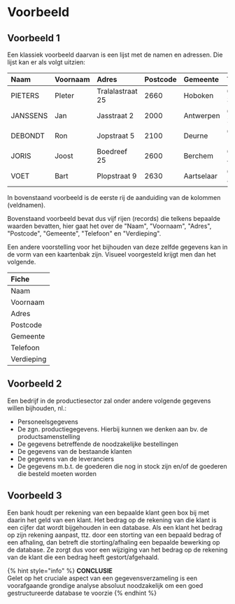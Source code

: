 # Voorbeeld

## **Voorbeeld 1**

Een klassiek voorbeeld daarvan is een lijst met de namen en adressen. Die lijst kan er als volgt uitzien:

| Naam | Voornaam | Adres | Postcode | Gemeente | Telefoon | Verdieping |
| :--- | :--- | :--- | :--- | :--- | :--- | :--- |
| PIETERS | PIeter | Tralalastraat 25 | 2660 | Hoboken | 03 333 33 33 | 1 |
| JANSSENS | Jan | Jasstraat 2 | 2000 | Antwerpen | 03 222 22 22 | 1 |
| DEBONDT | Ron | Jopstraat 5 | 2100 | Deurne | 03 111 11 11 | 3 |
| JORIS | Joost | Boedreef 25 | 2600 | Berchem | 03 444 44 44 | 2 |
| VOET | Bart | Plopstraat 9 | 2630 | Aartselaar | 03 888 88 88 | 3 |

In bovenstaand voorbeeld is de eerste rij de aanduiding van de kolommen \(veldnamen\).

Bovenstaand voorbeeld bevat dus vijf rijen \(records\) die telkens bepaalde waarden bevatten, hier gaat het over de "Naam", "Voornaam", "Adres", "Postcode", "Gemeente", "Telefoon" en "Verdieping".

Een andere voorstelling voor het bijhouden van deze zelfde gegevens kan in de vorm van een kaartenbak zijn. Visueel voorgesteld krijgt men dan het volgende.

| Fiche |
| :--- |
| Naam |
| Voornaam |
| Adres |
| Postcode |
| Gemeente |
| Telefoon |
| Verdieping |

## **Voorbeeld 2**

Een bedrijf in de productiesector zal onder andere volgende gegevens willen bijhouden, nl.:

* Personeelsgegevens 
* De zgn. productiegegevens. Hierbij kunnen we denken aan bv. de productsamenstelling
* De gegevens betreffende de noodzakelijke bestellingen
* De gegevens van de bestaande klanten 
* De gegevens van de leveranciers
* De gegevens m.b.t. de goederen die nog in stock zijn en/of de goederen die besteld moeten worden

## **Voorbeeld 3**

Een bank houdt per rekening van een bepaalde klant geen box bij met daarin het geld van een klant. Het bedrag op de rekening van die klant is een cijfer dat wordt bijgehouden in een database. Als een klant het bedrag op zijn rekening aanpast, ttz. door een storting van een bepaald bedrag of een afhaling, dan betreft die storting/afhaling een bepaalde bewerking op de database. Ze zorgt dus voor een wijziging van het bedrag op de rekening van de klant die een bedrag heeft gestort/afgehaald.

{% hint style="info" %}
**CONCLUSIE**  
Gelet op het cruciale aspect van een gegevensverzameling is een voorafgaande grondige analyse absoluut noodzakelijk om een goed gestructureerde database te voorzie
{% endhint %}

